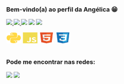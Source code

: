 ### Bem-vindo(a) ao perfil da Angélica 😁

 <div>
   <a href="https://github.com/Angelmacario">
   <img height="180em" src="https://github-readme-stats.vercel.app/api?username=Angelmacario&show_icons=true&theme=codeSTACKr&include_all_commits=true&count_private=true"/>
   <img height="180em" src="https://github-readme-stats.vercel.app/api/top-langs/?username=Angelmacario&layout=compact&langs_count=6&theme=neon"/>
   <a href="https://github.com/Angelmacario/python-pside" target="_blank"><img height="122em" src="https://github-readme-stats.vercel.app/api/pin/?username=Angelmacario&repo=python-pside&layout=compact&langs_count=6&theme=codeSTACKr" target="_blank"/></a>
   <a href="https://github.com/Angelmacario/python-hashtag" target="_blank"><img height="122em" src="https://github-readme-stats.vercel.app/api/pin/?username=Angelmacario&repo=python-hashtag&layout=compact&langs_count=6&theme=neon" target="_blank"/></a>
   <a href="https://github.com/Angelmacario/Projeto-Jogo-Samurai" target="_blank"><img height="138em" src="https://github-readme-stats.vercel.app/api/pin/?username=Angelmacario&repo=Projeto-Jogo-Samurai&layout=compact&langs_count=6&theme=codeSTACKr" target="_blank"/></a>

</div>
<div style="display: inline_block"><br>
  <img align="center" alt="Js" height="30" width="40" src="https://raw.githubusercontent.com/devicons/devicon/master/icons/python/python-plain.svg">
  <img align="center" alt="Js" height="30" width="40" src="https://raw.githubusercontent.com/devicons/devicon/master/icons/javascript/javascript-plain.svg">
  <img align="center" alt="HTML" height="30" width="40" src="https://raw.githubusercontent.com/devicons/devicon/master/icons/html5/html5-original.svg">
  <img align="center" alt="CSS" height="30" width="40" src="https://raw.githubusercontent.com/devicons/devicon/master/icons/css3/css3-original.svg">
</div>
 
 <br>
 
  ### Pode me encontrar nas redes:
 
<div> 
  <a href = "mailto:angelica.parizotto@outlook.com"><img src="https://img.shields.io/badge/-Outlook-%23333?style=for-the-badge&logo=outlook&logoColor=white" target="_blank"></a>
  <a href="https://www.linkedin.com/in/ang%C3%A9lica-macario-a7057670/" target="_blank"><img src="https://img.shields.io/badge/-LinkedIn-%230077B5?style=for-the-badge&logo=linkedin&logoColor=white" target="_blank"></a> 
</div>



